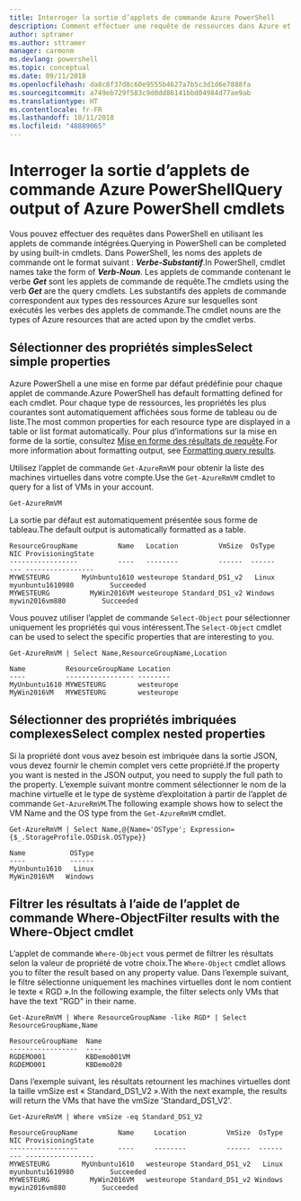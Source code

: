```yaml
---
title: Interroger la sortie d’applets de commande Azure PowerShell
description: Comment effectuer une requête de ressources dans Azure et mettre en forme les résultats.
author: sptramer
ms.author: sttramer
manager: carmonm
ms.devlang: powershell
ms.topic: conceptual
ms.date: 09/11/2018
ms.openlocfilehash: da8c8f37d8c60e9555b4627a7b5c3d1d6e7888fa
ms.sourcegitcommit: a749eb729f583c9d0dd86141bbd04984d77ae9ab
ms.translationtype: HT
ms.contentlocale: fr-FR
ms.lasthandoff: 10/11/2018
ms.locfileid: "48889065"
---
```

# <a name="query-output-of-azure-powershell-cmdlets"></a><span data-ttu-id="a8260-103">Interroger la sortie d’applets de commande Azure PowerShell</span><span class="sxs-lookup"><span data-stu-id="a8260-103">Query output of Azure PowerShell cmdlets</span></span>

<span data-ttu-id="a8260-104">Vous pouvez effectuer des requêtes dans PowerShell en utilisant les applets de commande intégrées.</span><span class="sxs-lookup"><span data-stu-id="a8260-104">Querying in PowerShell can be completed by using built-in cmdlets.</span></span> <span data-ttu-id="a8260-105">Dans PowerShell, les noms des applets de commande ont le format suivant : **_Verbe-Substantif_**.</span><span class="sxs-lookup"><span data-stu-id="a8260-105">In PowerShell, cmdlet names take the form of **_Verb-Noun_**.</span></span> <span data-ttu-id="a8260-106">Les applets de commande contenant le verbe **_Get_** sont les applets de commande de requête.</span><span class="sxs-lookup"><span data-stu-id="a8260-106">The cmdlets using the verb **_Get_** are the query cmdlets.</span></span> <span data-ttu-id="a8260-107">Les substantifs des applets de commande correspondent aux types des ressources Azure sur lesquelles sont exécutés les verbes des applets de commande.</span><span class="sxs-lookup"><span data-stu-id="a8260-107">The cmdlet nouns are the types of Azure resources that are acted upon by the cmdlet verbs.</span></span>

## <a name="select-simple-properties"></a><span data-ttu-id="a8260-108">Sélectionner des propriétés simples</span><span class="sxs-lookup"><span data-stu-id="a8260-108">Select simple properties</span></span>

<span data-ttu-id="a8260-109">Azure PowerShell a une mise en forme par défaut prédéfinie pour chaque applet de commande.</span><span class="sxs-lookup"><span data-stu-id="a8260-109">Azure PowerShell has default formatting defined for each cmdlet.</span></span> <span data-ttu-id="a8260-110">Pour chaque type de ressources, les propriétés les plus courantes sont automatiquement affichées sous forme de tableau ou de liste.</span><span class="sxs-lookup"><span data-stu-id="a8260-110">The most common properties for each resource type are displayed in a table or list format automatically.</span></span> <span data-ttu-id="a8260-111">Pour plus d’informations sur la mise en forme de la sortie, consultez [Mise en forme des résultats de requête](formatting-output.md).</span><span class="sxs-lookup"><span data-stu-id="a8260-111">For more information about formatting output, see [Formatting query results](formatting-output.md).</span></span>

<span data-ttu-id="a8260-112">Utilisez l’applet de commande `Get-AzureRmVM` pour obtenir la liste des machines virtuelles dans votre compte.</span><span class="sxs-lookup"><span data-stu-id="a8260-112">Use the `Get-AzureRmVM` cmdlet to query for a list of VMs in your account.</span></span>

```azurepowershell-interactive
Get-AzureRmVM
```

<span data-ttu-id="a8260-113">La sortie par défaut est automatiquement présentée sous forme de tableau.</span><span class="sxs-lookup"><span data-stu-id="a8260-113">The default output is automatically formatted as a table.</span></span>

```output
ResourceGroupName          Name   Location          VmSize  OsType              NIC ProvisioningState
-----------------          ----   --------          ------  ------              --- -----------------
MYWESTEURG        MyUnbuntu1610 westeurope Standard_DS1_v2   Linux myunbuntu1610980         Succeeded
MYWESTEURG          MyWin2016VM westeurope Standard_DS1_v2 Windows   mywin2016vm880         Succeeded
```

<span data-ttu-id="a8260-114">Vous pouvez utiliser l’applet de commande `Select-Object` pour sélectionner uniquement les propriétés qui vous intéressent.</span><span class="sxs-lookup"><span data-stu-id="a8260-114">The `Select-Object` cmdlet can be used to select the specific properties that are interesting to you.</span></span>

```azurepowershell-interactive
Get-AzureRmVM | Select Name,ResourceGroupName,Location
```

```output
Name          ResourceGroupName Location
----          ----------------- --------
MyUnbuntu1610 MYWESTEURG        westeurope
MyWin2016VM   MYWESTEURG        westeurope
```

## <a name="select-complex-nested-properties"></a><span data-ttu-id="a8260-115">Sélectionner des propriétés imbriquées complexes</span><span class="sxs-lookup"><span data-stu-id="a8260-115">Select complex nested properties</span></span>

<span data-ttu-id="a8260-116">Si la propriété dont vous avez besoin est imbriquée dans la sortie JSON, vous devez fournir le chemin complet vers cette propriété.</span><span class="sxs-lookup"><span data-stu-id="a8260-116">If the property you want is nested in the JSON output, you need to supply the full path to the property.</span></span> <span data-ttu-id="a8260-117">L’exemple suivant montre comment sélectionner le nom de la machine virtuelle et le type de système d’exploitation à partir de l’applet de commande `Get-AzureRmVM`.</span><span class="sxs-lookup"><span data-stu-id="a8260-117">The following example shows how to select the VM Name and the OS type from the `Get-AzureRmVM` cmdlet.</span></span>

```azurepowershell-interactive
Get-AzureRmVM | Select Name,@{Name='OSType'; Expression={$_.StorageProfile.OSDisk.OSType}}
```

```output
Name           OSType
----           ------
MyUnbuntu1610   Linux
MyWin2016VM   Windows
```

## <a name="filter-results-with-the-where-object-cmdlet"></a><span data-ttu-id="a8260-118">Filtrer les résultats à l’aide de l’applet de commande Where-Object</span><span class="sxs-lookup"><span data-stu-id="a8260-118">Filter results with the Where-Object cmdlet</span></span>

<span data-ttu-id="a8260-119">L’applet de commande `Where-Object` vous permet de filtrer les résultats selon la valeur de propriété de votre choix.</span><span class="sxs-lookup"><span data-stu-id="a8260-119">The `Where-Object` cmdlet allows you to filter the result based on any property value.</span></span> <span data-ttu-id="a8260-120">Dans l’exemple suivant, le filtre sélectionne uniquement les machines virtuelles dont le nom contient le texte « RGD ».</span><span class="sxs-lookup"><span data-stu-id="a8260-120">In the following example, the filter selects only VMs that have the text "RGD" in their name.</span></span>

```azurepowershell-interactive
Get-AzureRmVM | Where ResourceGroupName -like RGD* | Select ResourceGroupName,Name
```

```output
ResourceGroupName  Name
-----------------  ----
RGDEMO001          KBDemo001VM
RGDEMO001          KBDemo020
```

<span data-ttu-id="a8260-121">Dans l’exemple suivant, les résultats retournent les machines virtuelles dont la taille vmSize est « Standard_DS1_V2 ».</span><span class="sxs-lookup"><span data-stu-id="a8260-121">With the next example, the results will return the VMs that have the vmSize 'Standard_DS1_V2'.</span></span>

```azurepowershell-interactive
Get-AzureRmVM | Where vmSize -eq Standard_DS1_V2
```

```output
ResourceGroupName          Name     Location          VmSize  OsType              NIC ProvisioningState
-----------------          ----     --------          ------  ------              --- -----------------
MYWESTEURG        MyUnbuntu1610   westeurope Standard_DS1_v2   Linux myunbuntu1610980         Succeeded
MYWESTEURG          MyWin2016VM   westeurope Standard_DS1_v2 Windows   mywin2016vm880         Succeeded
```